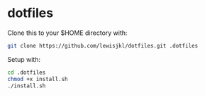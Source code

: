 # dotfiles

Clone this to your $HOME directory with:

```zsh
git clone https://github.com/lewisjkl/dotfiles.git .dotfiles
```

Setup with:

```zsh
cd .dotfiles
chmod +x install.sh
./install.sh
```
